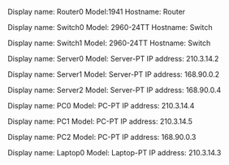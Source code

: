 Display name: Router0
Model:1941
Hostname: Router


Display name: Switch0
Model: 2960-24TT
Hostname: Switch

Display name: Switch1
Model: 2960-24TT
Hostname: Switch


Display name: Server0
Model: Server-PT
IP address: 210.3.14.2

Display name: Server1
Model: Server-PT
IP address: 168.90.0.2

Display name: Server2
Model: Server-PT
IP address: 168.90.0.4


Display name: PC0
Model: PC-PT
IP address: 210.3.14.4

Display name: PC1
Model: PC-PT
IP address: 210.3.14.5

Display name: PC2
Model: PC-PT
IP address: 168.90.0.3


Display name: Laptop0
Model: Laptop-PT
IP address: 210.3.14.3







